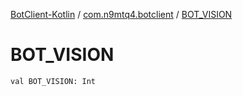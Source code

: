 [BotClient-Kotlin](../index.md) / [com.n9mtq4.botclient](index.md) / [BOT_VISION](.)


# BOT_VISION

`val BOT_VISION: Int`


